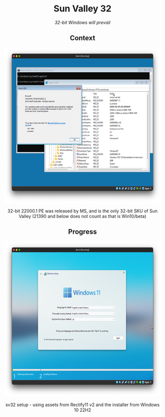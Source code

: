 <div align="center">
  <h1>Sun Valley 32</h1>
  <i>32-bit Windows will prevail</i>
  <h2>Context</h2>
  <img src="/doc/sp.png" height="500px">
  <p>32-bit 22000.1 PE was released by MS, and is the only 32-bit SKU of Sun Valley (21390 and below does not count as that is Win10/beta)</p>
  <h2>Progress</h2>
  <img src="/doc/image.png" height="500px">
  <p>sv32 setup - using assets from Rectify11 v2 and the installer from Windows 10 22H2</p>
</div>

